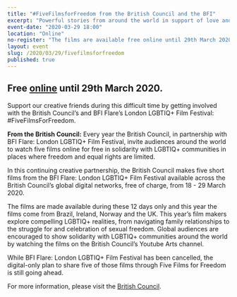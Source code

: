 ```yaml
---
title: "#FiveFilmsforFreedom from the British Council and the BFI"
excerpt: "Powerful stories from around the world in support of love and equality – that's what #FiveFilmsForFreedom is all about."
event-date: "2020-03-29 18:00"
location: "Online"
no-register: "The films are available free online until 29th March 2020."
layout: event
slug: /2020/03/29/fivefilmsforfreedom
published: true
---
```


## Free [online](https://film.britishcouncil.org/about/work/fivefilmsforfreedom) until 29th March 2020.

Support our creative friends during this difficult time by getting involved with the British Council’s and BFI Flare’s London LGBTIQ+ Film Festival: #FiveFilmsForFreedom. 

**From the British Council:** Every year the British Council, in partnership with BFI Flare: London LGBTIQ+ Film Festival, invite audiences around the world to watch five films online for free in solidarity with LGBTIQ+ communities in places where freedom and equal rights are limited. 

In this continuing creative partnership, the British Council makes five short films from the BFI Flare: London LGBTIQ+ Film Festival available across the British Council’s global digital networks, free of charge, from 18 - 29 March 2020. 

The films are made available during these 12 days only and this year the films come from Brazil, Ireland, Norway and the UK. 
This year’s film makers explore compelling LGBTIQ+ realities, from navigating family relationships to the struggle for and celebration of sexual freedom. Global audiences are encouraged to show solidarity with LGBTIQ+ communities around the world by watching the films on the British Council’s Youtube Arts channel.

While BFI Flare: London LGBTIQ+ Film Festival has been cancelled, the digital-only plan to share five of those films through Five Films for Freedom is still going ahead. 

For more information, please visit the [British Council](https://film.britishcouncil.org/about/work/fivefilmsforfreedom). 

